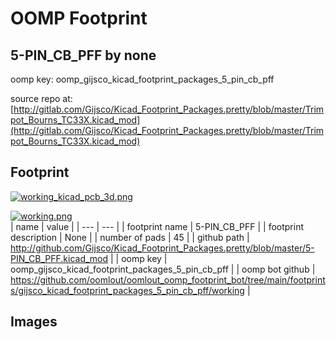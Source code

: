 # OOMP Footprint  
## 5-PIN_CB_PFF  by none  
  
oomp key: oomp_gijsco_kicad_footprint_packages_5_pin_cb_pff  
  
source repo at: [http://gitlab.com/Gijsco/Kicad_Footprint_Packages.pretty/blob/master/Trimpot_Bourns_TC33X.kicad_mod](http://gitlab.com/Gijsco/Kicad_Footprint_Packages.pretty/blob/master/Trimpot_Bourns_TC33X.kicad_mod)  
## Footprint  
  
[![working_kicad_pcb_3d.png](working_kicad_pcb_3d_600.png)](working_kicad_pcb_3d.png)  
  
[![working.png](working_600.png)](working.png)  
| name | value | 
| --- | --- | 
| footprint name | 5-PIN_CB_PFF | 
| footprint description | None | 
| number of pads | 45 | 
| github path | http://github.com/Gijsco/Kicad_Footprint_Packages.pretty/blob/master/5-PIN_CB_PFF.kicad_mod | 
| oomp key | oomp_gijsco_kicad_footprint_packages_5_pin_cb_pff | 
| oomp bot github | https://github.com/oomlout/oomlout_oomp_footprint_bot/tree/main/footprints/gijsco_kicad_footprint_packages_5_pin_cb_pff/working | 
## Images  
